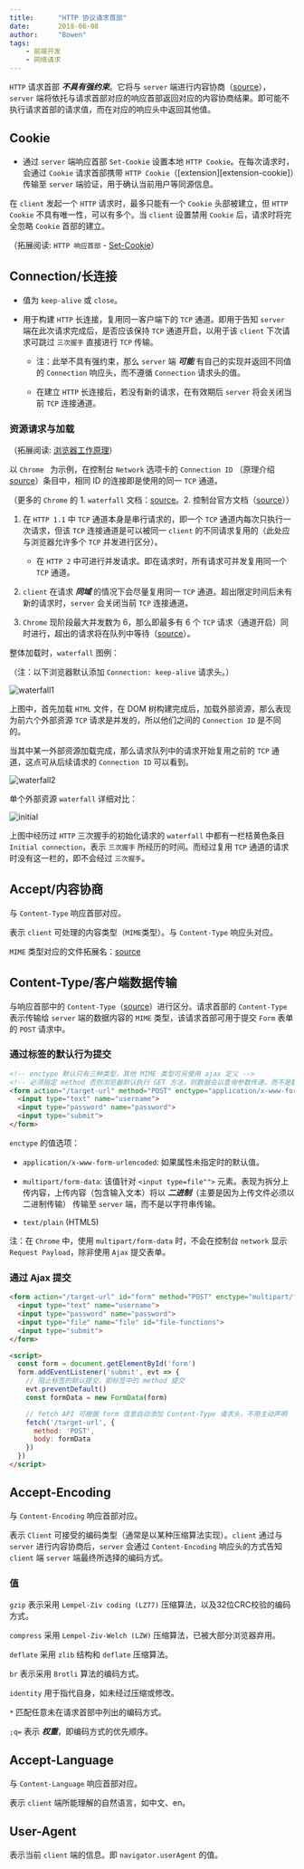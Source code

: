 ```yaml
---
title:      "HTTP 协议请求首部"
date:       2018-06-08
author:     "Bowen"
tags:
    - 前端开发
    - 网络请求
---
```


`HTTP` 请求首部 ***不具有强约束***。它将与 `server` 端进行内容协商（[source][content-negotiation]），`server` 端将依托与请求首部对应的响应首部返回对应的内容协商结果。即可能不执行请求首部的请求值，而在对应的响应头中返回其他值。

[content-negotiation]:https://developer.mozilla.org/en-US/docs/Web/HTTP/Content_negotiation

## Cookie

- 通过 `server` 端响应首部 `Set-Cookie` 设置本地 `HTTP Cookie`。在每次请求时，会通过 `Cookie` 请求首部携带 `HTTP Cookie`（[extension][extension-cookie]）传输至 `server` 端验证，用于确认当前用户等同源信息。

在 `client` 发起一个 `HTTP` 请求时，最多只能有一个 `Cookie` 头部被建立，但 `HTTP Cookie` 不具有唯一性，可以有多个。当 `client` 设置禁用 `Cookie` 后，请求时将完全忽略 `Cookie` 首部的建立。

（拓展阅读: `HTTP 响应首部` - [Set-Cookie][set-cookie]）

[set-cookie]:https://lbwa.github.io/blog/writings/http-response/#set-cookie

## Connection/长连接

- 值为 `keep-alive` 或 `close`。

- 用于构建 `HTTP` 长连接，复用同一客户端下的 `TCP` 通道。即用于告知 `server` 端在此次请求完成后，是否应该保持 `TCP` 通道开启，以用于该 `client` 下次请求可跳过 `三次握手` 直接进行 `TCP` 传输。

    - 注：此举不具有强约束，那么 `server` 端 ***可能*** 有自己的实现并返回不同值的 `Connection` 响应头，而不遵循 `Connection` 请求头的值。

    - 在建立 `HTTP` 长连接后，若没有新的请求，在有效期后 `server` 将会关闭当前 `TCP` 连接通道。

### 资源请求与加载

（拓展阅读: [浏览器工作原理][how-browsers-work]）

以 `Chrome ` 为示例，在控制台 `Network` 选项卡的 `Connection ID` （原理介绍[source][chrome-connection-id]）条目中，相同 ID 的连接即是使用的同一 `TCP` 通道。

（更多的 `Chrome` 的 1. `waterfall` 文档：[source][chrome-water-fall]。2. 控制台官方文档（[source][chrome-console-drawer]））

  1. 在 `HTTP 1.1` 中 `TCP` 通道本身是串行请求的，即一个 `TCP` 通道内每次只执行一次请求，但该 `TCP` 连接通道是可以被同一 `client` 的不同请求复用的（此处应与浏览器允许多个 `TCP` 并发进行区分）。

      - 在 `HTTP 2` 中可进行并发请求。即在请求时，所有请求可并发复用同一个 `TCP` 通道。

  2. `client` 在请求 ***同域*** 的情况下会尽量复用同一 `TCP` 通道。超出限定时间后未有新的请求时，`server` 会关闭当前 `TCP` 连接通道。

  3. `Chrome` 现阶段最大并发数为 6，那么即最多有 6 个 `TCP` 请求（通道开启）同时进行，超出的请求将在队列中等待（[source][chrome-water-fall]）。

[how-browsers-work]:https://www.html5rocks.com/en/tutorials/internals/howbrowserswork/

[chrome-connection-id]:https://stackoverflow.com/questions/34184994/chrome-developer-tools-connection-id

[chrome-water-fall]:https://developers.google.com/web/tools/chrome-devtools/network-performance/understanding-resource-timing

[chrome-console-drawer]:https://developers.google.com/web/tools/chrome-devtools/

整体加载时，`waterfall` 图例：

（注：以下浏览器默认添加 `Connection: keep-alive` 请求头。）

![waterfall1][waterfall1]

上图中，首先加载 `HTML` 文件，在 DOM 树构建完成后，加载外部资源，那么表现为前六个外部资源 `TCP` 请求是并发的，所以他们之间的 `Connection ID` 是不同的。

当其中某一外部资源加载完成，那么请求队列中的请求开始复用之前的 `TCP` 通道，这点可从后续请求的 `Connection ID` 可以看到。

![waterfall2][waterfall2]

单个外部资源 `waterfall` 详细对比：

![initial][initial]

上图中经历过 `HTTP` 三次握手的初始化请求的 `waterfall` 中都有一栏桔黄色条目 `Initial connection`，表示 `三次握手` 所经历的时间。而经过复用 `TCP` 通道的请求时没有这一栏的，即不会经过 `三次握手`。

[waterfall1]:https://raw.githubusercontent.com/lbwa/articles/master/2018/180608-http-request/waterfall-integrity1.png

[waterfall2]:https://raw.githubusercontent.com/lbwa/articles/master/2018/180608-http-request/waterfall-integrity2.png

[initial]:https://raw.githubusercontent.com/lbwa/articles/master/2018/180608-http-request/waterfall-initial.png

## Accept/内容协商

与 `Content-Type` 响应首部对应。

表示 `client` 可处理的内容类型（`MIME`类型）。与 `Content-Type` 响应头对应。

`MIME` 类型对应的文件拓展名：[source][mime-reference]

[mime-reference]:http://tool.oschina.net/commons

## Content-Type/客户端数据传输

与响应首部中的 `Content-Type`（[source][response-content-type]）进行区分。请求首部的 `Content-Type` 表示传输给 `server` 端的数据内容的 `MIME` 类型，该请求首部可用于提交 `Form` 表单的 `POST` 请求中。

[response-content-type]:https://lbwa.github.io/blog/writings/http-response/#content-type-内容协商

### 通过标签的默认行为提交

```html
<!-- enctype 默认只有三种类型，其他 MIME 类型可另使用 ajax 定义 -->
<!-- 必须指定 method 否则浏览器默认执行 GET 方法，则数据会以查询参数传递，而不是数据内容 -->
<form action="/target-url" method="POST" enctype="application/x-www-form-urlencoded">
  <input type="text" name="username">
  <input type="password" name="password">
  <input type="submit">
</form>
```

`enctype` 的值选项：

  - `application/x-www-form-urlencoded`: 如果属性未指定时的默认值。

  - `multipart/form-data`: 该值针对 `<input type=file"">` 元素。表现为拆分上传内容，上传内容（包含输入文本）将以 ***二进制***（主要是因为上传文件必须以二进制传输） 传输至 `server` 端，而不是以字符串传输。

  - `text/plain` (HTML5)

注：在 `Chrome` 中，使用 `multipart/form-data` 时，不会在控制台 `network` 显示 `Request Payload`，除非使用 `Ajax` 提交表单。

### 通过 Ajax 提交

```html
<form action="/target-url" id="form" method="POST" enctype="multipart/form-data">
  <input type="text" name="username">
  <input type="password" name="password">
  <input type="file" name="file" id="file-functions">
  <input type="submit">
</form>

<script>
  const form = document.getElementById('form')
  form.addEventListener('submit', evt => {
    // 阻止标签的默认提交，即标签中的 method 提交
    evt.preventDefault()
    const formData = new FormData(form)

    // fetch API 可根据 form 信息自动添加 Content-Type 请求头，不用主动声明
    fetch('/target-url', {
      method: 'POST',
      body: formData
    })
  })
</script>
```

## Accept-Encoding

与 `Content-Encoding` 响应首部对应。

表示 `Client` 可接受的编码类型（通常是以某种压缩算法实现）。`client` 通过与 `server` 进行内容协商后，`server` 会通过 `Content-Encoding` 响应头的方式告知 `client` 端 `server` 端最终所选择的编码方式。

### 值

`gzip` 表示采用 `Lempel-Ziv coding (LZ77)` 压缩算法，以及32位CRC校验的编码方式。

`compress` 采用 `Lempel-Ziv-Welch (LZW)` 压缩算法，已被大部分浏览器弃用。

`deflate` 采用 `zlib` 结构和 `deflate` 压缩算法。

`br` 表示采用 `Brotli` 算法的编码方式。

`identity` 用于指代自身，如未经过压缩或修改。

`*` 匹配任意未在请求首部中列出的编码方式。

`;q=` 表示 ***权重***，即编码方式的优先顺序。

## Accept-Language

与 `Content-Language` 响应首部对应。

表示 `client` 端所能理解的自然语言，如中文、en。

## User-Agent

表示当前 `client` 端的信息。即 `navigator.userAgent` 的值。
